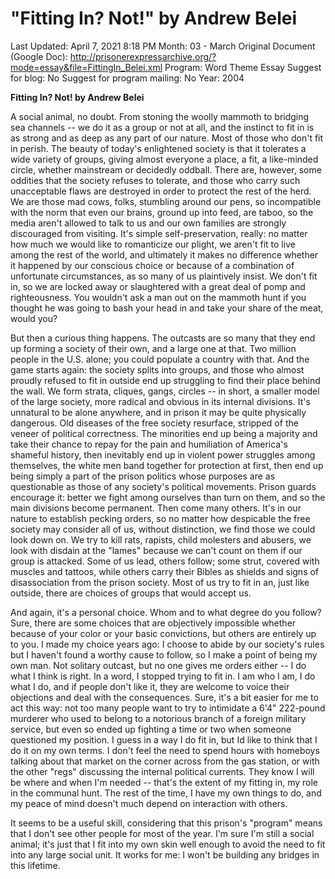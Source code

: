 # "Fitting In? Not!" by Andrew Belei

Last Updated: April 7, 2021 8:18 PM
Month: 03 - March
Original Document (Google Doc): http://prisonerexpressarchive.org/?mode=essay&file=FittingIn_Belei.xml
Program: Word Theme Essay
Suggest for blog: No
Suggest for program mailing: No
Year: 2004

**Fitting In? Not! by Andrew Belei**

A social animal, no doubt. From stoning the woolly mammoth to bridging sea channels -- we do it as a group or not at all, and the instinct to fit in is as strong and as deep as any part of our nature. Most of those who don't fit in perish. The beauty of today's enlightened society is that it tolerates a wide variety of groups, giving almost everyone a place, a fit, a like-minded circle, whether mainstream or decidedly oddball. There are, however, some oddities that the society refuses to tolerate, and those who carry such unacceptable flaws are destroyed in order to protect the rest of the herd. We are those mad cows, folks, stumbling around our pens, so incompatible with the norm that even our brains, ground up into feed, are taboo, so the media aren't allowed to talk to us and our own families are strongly discouraged from visiting. It's simple self-preservation, really: no matter how much we would like to romanticize our plight, we aren't fit to live among the rest of the world, and ultimately it makes no difference whether it happened by our conscious choice or because of a combination of unfortunate circumstances, as so many of us plaintively insist. We don't fit in, so we are locked away or slaughtered with a great deal of pomp and righteousness. You wouldn't ask a man out on the mammoth hunt if you thought he was going to bash your head in and take your share of the meat, would you?

But then a curious thing happens. The outcasts are so many that they end up forming a society of their own, and a large one at that. Two million people in the U.S. alone; you could populate a country with that. And the game starts again: the society splits into groups, and those who almost proudly refused to fit in outside end up struggling to find their place behind the wall. We form strata, cliques, gangs, circles -- in short, a smaller model of the large society, more radical and obvious in its internal divisions. It's unnatural to be alone anywhere, and in prison it may be quite physically dangerous. Old diseases of the free society resurface, stripped of the veneer of political correctness. The minorities end up being a majority and take their chance to repay for the pain and humiliation of America's shameful history, then inevitably end up in violent power struggles among themselves, the white men band together for protection at first, then end up being simply a part of the prison politics whose purposes are as questionable as those of any society's political movements. Prison guards encourage it: better we fight among ourselves than turn on them, and so the main divisions become permanent. Then come many others. It's in our nature to establish pecking orders, so no matter how despicable the free society may consider all of us, without distinction, we find those we could look down on. We try to kill rats, rapists, child molesters and abusers, we look with disdain at the "lames" because we can't count on them if our group is attacked. Some of us lead, others follow; some strut, covered with muscles and tattoos, while others carry their Bibles as shields and signs of disassociation from the prison society. Most of us try to fit in an, just like outside, there are choices of groups that would accept us.

And again, it's a personal choice. Whom and to what degree do you follow? Sure, there are some choices that are objectively impossible whether because of your color or your basic convictions, but others are entirely up to you. I made my choice years ago: I choose to abide by our society's rules but I haven't found a worthy cause to follow, so I make a point of being my own man. Not solitary outcast, but no one gives me orders either -- I do what I think is right. In a word, I stopped trying to fit in. I am who I am, I do what I do, and if people don't like it, they are welcome to voice their objections and deal with the consequences. Sure, it's a bit easier for me to act this way: not too many people want to try to intimidate a 6'4" 222-pound murderer who used to belong to a notorious branch of a foreign military service, but even so ended up fighting a time or two when someone questioned my position. I guess in a way I do fit in, but Id like to think that I do it on my own terms. I don't feel the need to spend hours with homeboys talking about that market on the corner across from the gas station, or with the other "regs" discussing the internal political currents. They know I will be where and when I'm needed -- that's the extent of my fitting in, my role in the communal hunt. The rest of the time, I have my own things to do, and my peace of mind doesn't much depend on interaction with others.

It seems to be a useful skill, considering that this prison's "program" means that I don't see other people for most of the year. I'm sure I'm still a social animal; it's just that I fit into my own skin well enough to avoid the need to fit into any large social unit. It works for me: I won't be building any bridges in this lifetime.